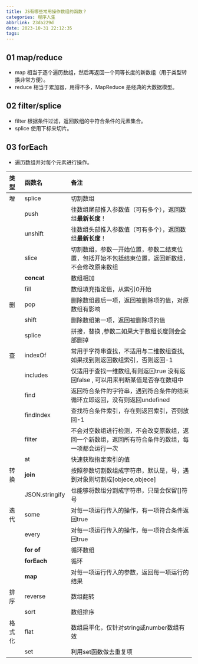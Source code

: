```yaml
---
title: JS有哪些常用操作数组的函数？
categories: 程序人生
abbrlink: 23da229d
date: 2023-10-31 22:12:35
tags:
---
```


## 01 map/reduce

- map 相当于逐个遍历数组，然后再返回一个同等长度的新数组（用于类型转换非常方便）。
- reduce 相当于累加器，用得不多，MapReduce 是经典的大数据模型。

## 02 filter/splice

- filter 根据条件过滤，返回数组的中符合条件的元素集合。
- splice 使用下标来切片。

## 03 forEach

- 遍历数组并对每个元素进行操作。

| 类型   | 函数名         | 备注                                                         |
| :----- | :------------- | :----------------------------------------------------------- |
| 增     | splice         | 切割数组                                                     |
|        | push           | 往数组尾部推入参数值（可有多个），返回数组**最新长度**！     |
|        | unshift        | 往数组头部推入参数值（可有多个），返回数组**最新长度**！     |
|        | slice          | 切割数组，参数一开始位置，参数二结束位置，包括开始不包括结束位置，返回新数组，不会修改原来数组 |
|        | **concat**     | 数组相加                                                     |
|        | fill           | 数组填充指定值，从索引0开始                                  |
| 删     | pop            | 删除数组最后一项，返回被删除项的值，对原数组有影响           |
|        | shift          | 删除数组第一项，返回被删除项的值                             |
|        | splice         | 拼接，替换 ,参数二如果大于数组长度则会全部删掉               |
| 查     | indexOf        | 常用于字符串查找，不适用与二维数组查找,如果找到则返回数组索引，否则返回-1 |
|        | includes       | 仅适用于查找一维数组,有则返回true 没有返回false , 可以用来判断某值是否存在数组中 |
|        | find           | 返回符合条件的字符串，遇到符合条件的结束循环立即返回，没有则返回undefined |
|        | findIndex      | 查找符合条件索引，存在则返回索引，否则放回-1                 |
|        | filter         | 不会对空数组进行检测，不会改变原数组，返回一个新数组，返回所有符合条件的数组，每一项都会运行一次 |
|        | at             | 快速获取指定索引的值                                         |
| 转换   | **join**       | 按照参数切割数组成字符串，默认是，号，遇到对象则切割成[objece,objece] |
|        | JSON.stringify | 也能够将数组分割成字符串，只是会保留[]符号                   |
| 迭代   | some           | 对每一项运行传入的操作，有一项符合条件返回true               |
|        | every          | 对每一项运行传入的操作，每一项符合条件返回true               |
|        | **for of**     | 循环数组                                                     |
|        | **forEach**    | 循环                                                         |
|        | **map**        | 对每一项运行传入的参数，返回每一项运行的结果                 |
| 排序   | reverse        | 数组翻转                                                     |
|        | sort           | 数组排序                                                     |
| 格式化 | flat           | 数组扁平化，仅针对string或number数组有效                     |
|        | set            | 利用set函数做去重复项                                        |